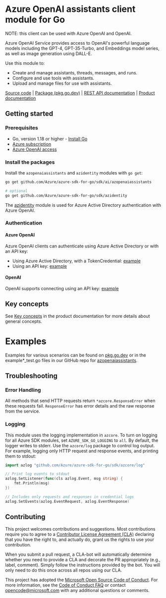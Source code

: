 # Azure OpenAI assistants client module for Go

NOTE: this client can be used with Azure OpenAI and OpenAI.

Azure OpenAI Service provides access to OpenAI's powerful language models including the GPT-4, GPT-35-Turbo, and Embeddings model series, as well as image generation using DALL-E.

Use this module to:

- Create and manage assistants, threads, messages, and runs.
- Configure and use tools with assistants.
- Upload and manage files for use with assistants.

[Source code][azopenaiassistants_repo] | [Package (pkg.go.dev)][azopenaiassistants_pkg_go] | [REST API documentation][openai_rest_docs] | [Product documentation][openai_docs]

## Getting started

### Prerequisites

* Go, version 1.18 or higher - [Install Go](https://go.dev/doc/install)
* [Azure subscription][azure_sub]
* [Azure OpenAI access][azure_openai_access]

### Install the packages

Install the `azopenaiassistants` and `azidentity` modules with `go get`:

```bash
go get github.com/Azure/azure-sdk-for-go/sdk/ai/azopenaiassistants

# optional
go get github.com/Azure/azure-sdk-for-go/sdk/azidentity
```

The [azidentity][azure_identity] module is used for Azure Active Directory authentication with Azure OpenAI.

### Authentication

#### Azure OpenAI

Azure OpenAI clients can authenticate using Azure Active Directory or with an API key:

* Using Azure Active Directory, with a TokenCredential: [example](https://pkg.go.dev/github.com/Azure/azure-sdk-for-go/sdk/ai/azopenaiassistants#example-NewClient)
* Using an API key: [example](https://pkg.go.dev/github.com/Azure/azure-sdk-for-go/sdk/ai/azopenaiassistants#example-NewClientWithKeyCredential)

#### OpenAI

OpenAI supports connecting using an API key: [example](https://pkg.go.dev/github.com/Azure/azure-sdk-for-go/sdk/ai/azopenaiassistants#example-NewClientForOpenAI)

## Key concepts

See [Key concepts][openai_key_concepts_assistants] in the product documentation for more details about general concepts.

# Examples

Examples for various scenarios can be found on [pkg.go.dev](https://pkg.go.dev/github.com/Azure/azure-sdk-for-go/sdk/ai/azopenaiassistants#pkg-examples) or in the example*_test.go files in our GitHub repo for [azopenaiassistants](https://github.com/Azure/azure-sdk-for-go/blob/main/sdk/ai/azopenaiassistants).

## Troubleshooting

### Error Handling

All methods that send HTTP requests return `*azcore.ResponseError` when these requests fail. `ResponseError` has error details and the raw response from the service.

### Logging

This module uses the logging implementation in `azcore`. To turn on logging for all Azure SDK modules, set `AZURE_SDK_GO_LOGGING` to `all`. By default, the logger writes to stderr. Use the `azcore/log` package to control log output. For example, logging only HTTP request and response events, and printing them to stdout:

```go
import azlog "github.com/Azure/azure-sdk-for-go/sdk/azcore/log"

// Print log events to stdout
azlog.SetListener(func(cls azlog.Event, msg string) {
	fmt.Println(msg)
})

// Includes only requests and responses in credential logs
azlog.SetEvents(azlog.EventRequest, azlog.EventResponse)
```

## Contributing

This project welcomes contributions and suggestions. Most contributions require you to agree to a [Contributor License Agreement (CLA)][cla] declaring that you have the right to, and actually do, grant us the rights to use your contribution.

When you submit a pull request, a CLA-bot will automatically determine whether you need to provide a CLA and decorate
the PR appropriately (e.g., label, comment). Simply follow the instructions provided by the bot. You will only need to
do this once across all repos using our CLA.

This project has adopted the [Microsoft Open Source Code of Conduct][coc]. For more information, see
the [Code of Conduct FAQ][coc_faq] or contact [opencode@microsoft.com][coc_contact] with any additional questions or
comments.

<!-- LINKS -->
[azure_openai_access]: https://learn.microsoft.com/azure/cognitive-services/openai/overview#how-do-i-get-access-to-azure-openai
[azopenaiassistants_repo]: https://github.com/Azure/azure-sdk-for-go/tree/main/sdk/ai/azopenaiassistants
[azopenaiassistants_pkg_go]: https://pkg.go.dev/github.com/Azure/azure-sdk-for-go/sdk/ai/azopenaiassistants
[azure_identity]: https://pkg.go.dev/github.com/Azure/azure-sdk-for-go/sdk/azidentity
[azure_sub]: https://azure.microsoft.com/free/
[openai_docs]: https://learn.microsoft.com/azure/cognitive-services/openai
[openai_key_concepts]: https://learn.microsoft.com/azure/cognitive-services/openai/overview#key-concepts
[openai_key_concepts_assistants]: https://platform.openai.com/docs/assistants/overview
[openai_rest_docs]: https://learn.microsoft.com/azure/cognitive-services/openai/reference
[cla]: https://cla.microsoft.com
[coc]: https://opensource.microsoft.com/codeofconduct/
[coc_faq]: https://opensource.microsoft.com/codeofconduct/faq/
[coc_contact]: mailto:opencode@microsoft.com
[azure_openai_quickstart]: https://learn.microsoft.com/azure/cognitive-services/openai/quickstart
